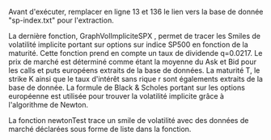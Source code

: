 Avant d'exécuter,  remplacer en ligne 13 et 136 le lien vers la base de donnée "sp-index.txt" pour l'extraction.

La dernière fonction, GraphVolImpliciteSPX , permet de tracer les Smiles de volatilité implicite portant sur options sur indice SP500 en fonction de la maturité.
Cette fonction prend en compte un taux de dividende q=0.0217. 
Le prix de marché est déterminé comme étant la moyenne du Ask et Bid pour les calls et puts européens extraits de la base de données.
La maturité T, le strike K ainsi que le taux d'intérêt sans rique r sont égalements extraits de la base de donnée.
La formule de Black & Scholes portant sur les options européenne est utilisée pour trouver la volatilité implicite grâce à l'algorithme de Newton.

La fonction newtonTest trace un smile de volatilité avec des données de marché déclarées sous forme de liste dans la fonction.

